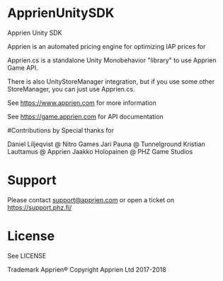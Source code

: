 # ApprienUnitySDK
Apprien Unity SDK

Apprien is an automated pricing engine for optimizing IAP prices for 

Apprien.cs is a standalone Unity Monobehavior "library" to use Apprien Game API.

There is also UnityStoreManager integration, but if you use some other StoreManager, you can just use Apprien.cs.

See https://www.apprien.com for more information

See https://game.apprien.com for API documentation

#Contributions by
Special thanks for

Daniel Liljeqvist @ Nitro Games
Jari Pauna @ Tunnelground
Kristian Lauttamus @ Apprien
Jaakko Holopainen @ PHZ Game Studios

# Support
Please contact support@apprien.com or open a ticket on https://support.phz.fi/

# License
See LICENSE


Trademark Apprien®
Copyright Apprien Ltd 2017-2018

